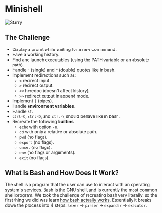 # Minishell

![Starry](https://github.com/hheghine/Minishell/assets/119530584/cc74c604-ed69-4a13-816b-2308c44e2da0)



## The Challenge

- Display a promt while waiting for a new commmand.
- Have a working history.
- Find and launch executables (using the PATH variable or an absolute path).
- Handle `'` (single) and `"` (double) quotes like in bash.
- Implement redirections such as:
  - `<` redirect input.
  - `>` redirect output.
  - `<<` heredoc (doesn't affect history).
  - `>>` redirect output in append mode.
- Implement `|` (pipes).
- Handle **environment variables**.
- Handle `$?`.
- `ctrl-C`, `ctrl-D`, and `ctrl-\` should behave like in bash.
- Recreate the following **builtins**:
  - `echo` with option `-n`.
  - `cd` with only a relative or absolute path.
  -  `pwd` (no flags).
  - `export` (no flags).
  - `unset` (no flags).
  - `env` (no flags or arguments).
  - `exit` (no flags).

## What Is Bash and How Does It Work?

The shell is a program that the user can use to interact with an operating system's services. [Bash](https://www.gnu.org/software/bash/manual/bash.html) is the GNU shell, and is currently the most common shell program. We took the challenge of recreating bash very literally, so the first thing we did was learn [how bash actually works](https://www.cs.purdue.edu/homes/grr/SystemsProgrammingBook/Book/Chapter5-WritingYourOwnShell.pdf). Essentially it breaks down the process into 4 steps: `lexer` → `parser` → `expander` → `executor`.
